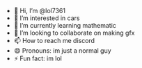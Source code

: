 - 👋 Hi, I’m @lol7361
- 👀 I’m interested in cars
- 🌱 I’m currently learning mathematic
- 💞️ I’m looking to collaborate on making gfx
- 📫 How to reach me discord
- 😄 Pronouns: im just a normal guy
- ⚡ Fun fact: im lol

<!---
lol7361/lol7361 is a ✨ special ✨ repository because its `README.md` (this file) appears on your GitHub profile.
You can click the Preview link to take a look at your changes.
--->
